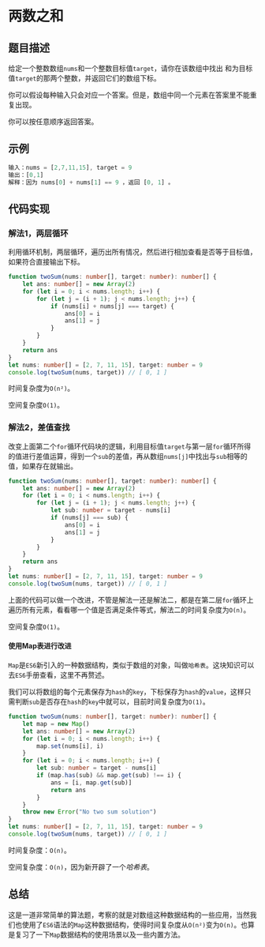 # 两数之和

## 题目描述

给定一个整数数组`nums`和一个整数目标值`target`，请你在该数组中找出 和为目标值`target`的那两个整数，并返回它们的数组下标。

你可以假设每种输入只会对应一个答案。但是，数组中同一个元素在答案里不能重复出现。

你可以按任意顺序返回答案。

## 示例

```ts
输入：nums = [2,7,11,15], target = 9
输出：[0,1]
解释：因为 nums[0] + nums[1] == 9 ，返回 [0, 1] 。
```

## 代码实现

### 解法1，两层循环

利用循环机制，两层循环，遍历出所有情况，然后进行相加查看是否等于目标值，如果符合直接输出下标。

```ts
function twoSum(nums: number[], target: number): number[] {
    let ans: number[] = new Array(2)
    for (let i = 0; i < nums.length; i++) {
        for (let j = (i + 1); j < nums.length; j++) {
            if (nums[i] + nums[j] === target) {
                ans[0] = i
                ans[1] = j
            }
        }
    }
    return ans
}
let nums: number[] = [2, 7, 11, 15], target: number = 9
console.log(twoSum(nums, target)) // [ 0, 1 ]
```

时间复杂度为`O(n²)`。

空间复杂度`O(1)`。

### 解法2，差值查找

改变上面第二个`for`循环代码块的逻辑，利用目标值`target`与第一层`for`循环所得的值进行差值运算，得到一个`sub`的差值，再从数组`nums[j]`中找出与`sub`相等的值，如果存在就输出。

```ts
function twoSum(nums: number[], target: number): number[] {
    let ans: number[] = new Array(2)
    for (let i = 0; i < nums.length; i++) {
        for (let j = (i + 1); j < nums.length; j++) {
            let sub: number = target - nums[i]
            if (nums[j] === sub) {
                ans[0] = i
                ans[1] = j
            }
        }
    }
    return ans
}
let nums: number[] = [2, 7, 11, 15], target: number = 9
console.log(twoSum(nums, target)) // [ 0, 1 ]
```

上面的代码可以做一个改进，不管是解法一还是解法二，都是在第二层`for`循环上遍历所有元素，看看哪一个值是否满足条件等式，解法二的时间复杂度为`O(n)`。

空间复杂度`O(1)`。

#### 使用Map表进行改进

`Map`是`ES6`新引入的一种数据结构，类似于数组的对象，叫做`哈希表`。这块知识可以去`ES6`手册查看，这里不再赘述。

我们可以将数组的每个元素保存为`hash`的`key`，下标保存为`hash`的`value`，这样只需判断`sub`是否存在`hash`的`key`中就可以，目前时间复杂度为`O(1)`。

```ts
function twoSum(nums: number[], target: number): number[] {
    let map = new Map()
    let ans: number[] = new Array(2)
    for (let i = 0; i < nums.length; i++) {
        map.set(nums[i], i)
    }
    for (let i = 0; i < nums.length; i++) {
        let sub: number = target - nums[i]
        if (map.has(sub) && map.get(sub) !== i) {
            ans = [i, map.get(sub)]
            return ans
        }
    }
    throw new Error("No two sum solution")
}
let nums: number[] = [2, 7, 11, 15], target: number = 9
console.log(twoSum(nums, target)) // [ 0, 1 ]
```

时间复杂度：`O(n)`。

空间复杂度：`O(n)`，因为新开辟了一个*哈希表*。

## 总结

这是一道非常简单的算法题，考察的就是对数组这种数据结构的一些应用，当然我们也使用了`ES6`语法的`Map`这种数据结构，使得时间复杂度从`O(n²)`变为`O(n)`。也算是复习了一下`Map`数据结构的使用场景以及一些内置方法。